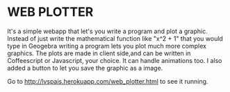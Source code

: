 WEB PLOTTER
===========

It's a simple webapp that let's you write a program and plot a graphic.
Instead of just write the mathematical function like "x^2 + 1" that you would type in Geogebra writing a program lets you plot much more complex graphics.
The plots are made in client side,and can be written in Coffeescript or Javascript, your choice.
It can handle animations too. I also added a button to let you save the graphic as a image.

Go to http://lvspais.herokuapp.com/web_plotter.html to see it running.
